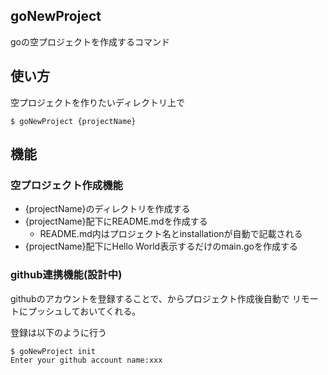 ## goNewProject
goの空プロジェクトを作成するコマンド

## 使い方
空プロジェクトを作りたいディレクトリ上で
```
$ goNewProject {projectName}
```

## 機能
### 空プロジェクト作成機能
- {projectName}のディレクトリを作成する
- {projectName}配下にREADME.mdを作成する
  - README.md内はプロジェクト名とinstallationが自動で記載される
- {projectName}配下にHello World表示するだけのmain.goを作成する

### github連携機能(設計中)
githubのアカウントを登録することで、からプロジェクト作成後自動で
リモートにプッシュしておいてくれる。

登録は以下のように行う
```
$ goNewProject init
Enter your github account name:xxx

```
